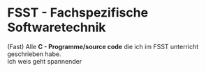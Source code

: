 # FSST - Fachspezifische Softwaretechnik
(Fast) Alle **C - Programme/source code** die ich im FSST unterricht geschrieben habe. <br>
Ich weis geht spannender
